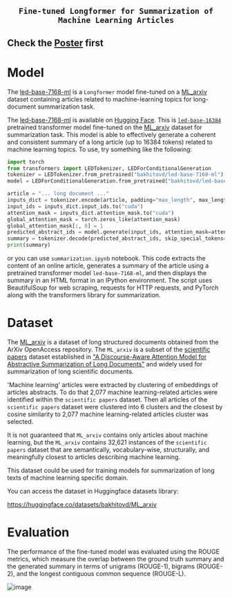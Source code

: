 ## <p align=center>`Fine-tuned Longformer for Summarization of Machine Learning Articles`</p>
## Check the [Poster](https://github.com/Bakhitovd/led-base-7168-ml/blob/main/Bakhitov%20Summarization%20of%20Specific%20Domain%20Long%20Documents%20through%20Fine-Tuning%20Longformer.pdf) first
# Model
The [led-base-7168-ml](https://huggingface.co/bakhitovd/led-base-7168-ml) is a `Longformer`  model fine-tuned on a [ML_arxiv](https://huggingface.co/datasets/bakhitovd/ML_arxiv) dataset containing articles related to machine-learning topics for long-document summarization task.

The [led-base-7168-ml](https://huggingface.co/bakhitovd/led-base-7168-ml) is available on [Hugging Face](https://huggingface.co/bakhitovd/led-base-7168-ml). This is [`led-base-16384`](https://ai2-s2-research.s3-us-west-2.amazonaws.com/longformer/longformer-encdec-base-16384.tar.gz) pretrained transformer model fine-tuned on the [ML_arxiv](https://huggingface.co/datasets/bakhitovd/ML_arxiv) dataset for summarization task. This model is able to effectively generate a coherent and consistent summary of a long article (up to 16384 tokens) related to machine learning topics.
To use, try something like the following:

```python
import torch
from transformers import LEDTokenizer, LEDForConditionalGeneration
tokenizer = LEDTokenizer.from_pretrained("bakhitovd/led-base-7168-ml")
model = LEDForConditionalGeneration.from_pretrained("bakhitovd/led-base-7168-ml")

```
```python
article = "... long document ..."
inputs_dict = tokenizer.encode(article, padding="max_length", max_length=16384, return_tensors="pt", truncation=True)
input_ids = inputs_dict.input_ids.to("cuda")
attention_mask = inputs_dict.attention_mask.to("cuda")
global_attention_mask = torch.zeros_like(attention_mask)
global_attention_mask[:, 0] = 1
predicted_abstract_ids = model.generate(input_ids, attention_mask=attention_mask, global_attention_mask=global_attention_mask, max_length=512)
summary = tokenizer.decode(predicted_abstract_ids, skip_special_tokens=True)
print(summary)

```
or you can use `summarization.ipynb` notebook. This code extracts the content of an online article, generates a summary of the article using a pretrained transformer model `led-base-7168-ml`, and then displays the summary in an HTML format in an IPython environment. The script uses BeautifulSoup for web scraping, requests for HTTP requests, and PyTorch along with the transformers library for summarization.

# Dataset

The [ML_arxiv](https://huggingface.co/datasets/bakhitovd/ML_arxiv) is a dataset of long structured documents obtained from the ArXiv OpenAccess repository. The `ML_arxiv` is a subset of the [scientific papers](https://github.com/armancohan/long-summarization) dataset established in ["A Discourse-Aware Attention Model for Abstractive Summarization of Long Documents"](https://arxiv.org/abs/1804.05685) and widely used for summarization of long scientific documents.

'Machine learning' articles were extracted by clustering of embeddings of articles abstracts. To do that 2,077 machine learning-related articles were identified within the `scientific papers` dataset. Then all articles of the `scientific papers` dataset were clustered into 6 clusters and the closest by cosine similarity to 2,077 machine learning-related articles cluster was selected. 

It is not guaranteed that `ML_arxiv` contains only articles about machine learning, but the `ML_arxiv` contains 32,621 instances of the `scientific papers` dataset that are semantically, vocabulary-wise, structurally, and meaningfully closest to articles describing machine learning. 

This dataset could be used for training models for summarization of long texts of machine learning specific domain.

You can access the dataset in Huggingface datasets library:

https://huggingface.co/datasets/bakhitovd/ML_arxiv


# Evaluation
The performance of the fine-tuned model was evaluated using the ROUGE metrics, which measure the overlap between the ground truth summary and the generated summary in terms of unigrams (ROUGE-1), bigrams (ROUGE-2), and the longest contiguous common sequence (ROUGE-L).

![image](https://user-images.githubusercontent.com/55272111/236964399-e67f8134-a0d4-4e77-a1c2-439f0d967204.png)

